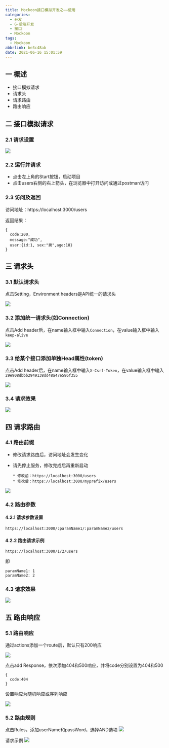```yaml
---
title: Mockoon接口模拟开发之——使用
categories:
  - 开发
  - G-后端开发
  - 接口
  - Mockoon
tags:
  - Mockoon
abbrlink: be3c48ab
date: 2021-06-16 15:01:59
---
```

## 一 概述

* 接口模拟请求
* 请求头
* 请求路由
*  路由响应

<!--more-->

## 二 接口模拟请求

### 2.1 请求设置

![][1]

### 2.2 运行并请求

* 点击左上角的Start按钮，启动项目
* 点击users右侧的右上箭头，在浏览器中打开访问或通过postman访问

### 2.3 访问及返回

访问地址：https://localhost:3000/users

返回结果：

```
{
  code:200,
  message:"成功",
  user:{id:1, sex:"男",age:18}
}
```
## 三 请求头

### 3.1 默认请求头

点击Setting，Environment headers是API统一的请求头

![][2]

### 3.2 添加统一请求头(如Connection)

点击Add header后，在name输入框中输入`Connection`，在value输入框中输入`keep-alive`

![][3]

### 3.3 给某个接口添加单独Head属性(token)

点击Add header后，在name输入框中输入`X-Csrf-Token`，在value输入框中输入`29e908dbbb2949138dd48a47e586f355`

![][4]

### 3.4 请求效果
![][5]

## 四 请求路由

### 4.1 路由前缀 

* 修改请求路由后，访问地址会发生变化

* 请先停止服务，修改完成后再重新启动

  ```
  * 修改前：https://localhost:3000/users
  * 修改后：https://localhost:3000/myprefix/users
  ```

![][6]

### 4.2 路由参数

#### 4.2.1 请求参数设置

```
https://localhost:3000/:paramName1/:paramName2/users
```

#### 4.2.2 路由请求示例

```
https://localhost:3000/1/2/users
```

即

```
paramName1: 1
paramName2: 2
```

### 4.3 请求效果

![][7]

## 五 路由响应

### 5.1 路由响应

通过actions添加一个route后，默认只有200响应

![][8]

点击add Response，依次添加404和500响应，并将code分别设置为404和500

```
{
  code:404
}
```

设置响应为随机响应或序列响应

![][9]

### 5.2 路由规则

点击Rules，添加userName和passWord，选择AND选项
![][10]

请求示例
![][11]



[1]:https://raw.githubusercontent.com/PGzxc/CDN/master/blog-api/mockoon-api-request-user-sample.png
[2]:https://raw.githubusercontent.com/PGzxc/CDN/master/blog-api/mockoon-head-setting-default.png
[3]:https://raw.githubusercontent.com/PGzxc/CDN/master/blog-api/mockoon-head-common-add-connection.png
[4]:https://raw.githubusercontent.com/PGzxc/CDN/master/blog-api/mockoon-head-api-add-token.png
[5]:https://raw.githubusercontent.com/PGzxc/CDN/master/blog-api/mockoon-head-request-response.gif
[6]:https://raw.githubusercontent.com/PGzxc/CDN/master/blog-api/mockoon-route-add-request.png
[7]:https://raw.githubusercontent.com/PGzxc/CDN/master/blog-api/mockoon-route-params-sample.png
[8]:https://raw.githubusercontent.com/PGzxc/CDN/master/blog-api/mockoon-route-add-one-200.png
[9]:https://raw.githubusercontent.com/PGzxc/CDN/master/blog-api/mockoon-route-response-random-sequen.png
[10]:https://raw.githubusercontent.com/PGzxc/CDN/master/blog-api/mockoon-route-rules-setting.png
[11]:https://raw.githubusercontent.com/PGzxc/CDN/master/blog-api/mockoon-route-rules-sample.png